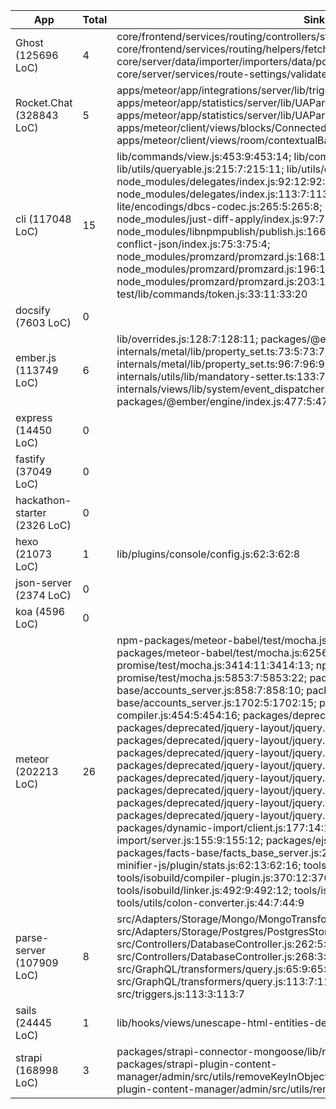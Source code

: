 App           |  Total  | Sinks 
--------------|---------|-------
Ghost (125696 LoC) | 4 | core/frontend/services/routing/controllers/static.js:58:25:58:43; core/frontend/services/routing/helpers/fetch-data.js:117:25:117:43; core/server/data/importer/importers/data/posts.js:159:13:159:40; core/server/services/route-settings/validate.js:161:17:161:31
Rocket.Chat (328843 LoC) | 5 | apps/meteor/app/integrations/server/lib/triggerHandler.js:49:4:49:25; apps/meteor/app/statistics/server/lib/UAParserCustom.js:15:4:15:9; apps/meteor/app/statistics/server/lib/UAParserCustom.js:22:4:22:9; apps/meteor/client/views/blocks/ConnectedModalBlock.js:89:4:89:15; apps/meteor/client/views/room/contextualBar/Apps/AppsWithData.tsx:129:4:129:15
cli (117048 LoC) | 15 | lib/commands/view.js:453:9:453:14; lib/commands/view.js:472:15:472:38; lib/utils/queryable.js:215:7:215:11; lib/utils/queryable.js:226:9:226:13; node_modules/delegates/index.js:92:12:92:23; node_modules/delegates/index.js:113:7:113:18; node_modules/iconv-lite/encodings/dbcs-codec.js:265:5:265:8; node_modules/ini/ini.js:110:7:110:7; node_modules/just-diff-apply/index.js:97:7:97:15; node_modules/libnpmpublish/publish.js:166:11:166:20; node_modules/parse-conflict-json/index.js:75:3:75:4; node_modules/promzard/promzard.js:168:11:168:11; node_modules/promzard/promzard.js:196:11:196:11; node_modules/promzard/promzard.js:203:11:203:11; test/lib/commands/token.js:33:11:33:20
docsify (7603 LoC) | 0 | 
ember.js (113749 LoC) | 6 | lib/overrides.js:128:7:128:11; packages/@ember/-internals/metal/lib/property_set.ts:73:5:73:7; packages/@ember/-internals/metal/lib/property_set.ts:96:7:96:9; packages/@ember/-internals/utils/lib/mandatory-setter.ts:133:7:133:9; packages/@ember/-internals/views/lib/system/event_dispatcher.js:137:46:137:67; packages/@ember/engine/index.js:477:5:477:20
express (14450 LoC) | 0 | 
fastify (37049 LoC) | 0 | 
hackathon-starter (2326 LoC) | 0 | 
hexo (21073 LoC) | 1 | lib/plugins/console/config.js:62:3:62:8
json-server (2374 LoC) | 0 | 
koa (4596 LoC) | 0 | 
meteor (202213 LoC) | 26 | npm-packages/meteor-babel/test/mocha.js:3500:11:3500:13; npm-packages/meteor-babel/test/mocha.js:6256:11:6256:26; npm-packages/meteor-promise/test/mocha.js:3414:11:3414:13; npm-packages/meteor-promise/test/mocha.js:5853:7:5853:22; packages/accounts-base/accounts_server.js:858:7:858:10; packages/accounts-base/accounts_server.js:1702:5:1702:15; packages/babel-compiler/babel-compiler.js:454:5:454:16; packages/deprecated/facts/facts.js:28:7:28:25; packages/deprecated/jquery-layout/jquery.layout.js:877:6:877:11; packages/deprecated/jquery-layout/jquery.layout.js:937:5:937:18; packages/deprecated/jquery-layout/jquery.layout.js:1731:4:1731:5; packages/deprecated/jquery-layout/jquery.layout.js:2041:7:2041:7; packages/deprecated/jquery-layout/jquery.layout.js:2082:16:2082:16; packages/deprecated/jquery-layout/jquery.layout.js:2100:5:2100:5; packages/deprecated/jquery-layout/jquery.layout.js:2108:5:2108:5; packages/deprecated/jquery-layout/jquery.layout.js:5430:4:5430:36; packages/dynamic-import/client.js:177:14:177:17; packages/dynamic-import/server.js:155:9:155:12; packages/ejson/ejson.js:353:9:353:11; packages/facts-base/facts_base_server.js:29:5:29:23; packages/standard-minifier-js/plugin/stats.js:62:13:62:16; tools/cordova/builder.js:634:9:634:58; tools/isobuild/compiler-plugin.js:370:12:370:15; tools/isobuild/linker.js:492:9:492:12; tools/isobuild/linker.js:519:7:519:10; tools/utils/colon-converter.js:44:7:44:9
parse-server (107909 LoC) | 8 | src/Adapters/Storage/Mongo/MongoTransform.js:514:7:514:33; src/Adapters/Storage/Postgres/PostgresStorageAdapter.js:180:11:180:20; src/Controllers/DatabaseController.js:262:5:262:10; src/Controllers/DatabaseController.js:268:3:268:8; src/GraphQL/transformers/query.js:65:9:65:19; src/GraphQL/transformers/query.js:113:7:113:23; src/RestWrite.js:1618:9:1618:17; src/triggers.js:113:3:113:7
sails (24445 LoC) | 1 | lib/hooks/views/unescape-html-entities-deep-lite.min.string.js:196:9:196:15
strapi (168998 LoC) | 3 | packages/strapi-connector-mongoose/lib/relations.js:492:30:492:57; packages/strapi-plugin-content-manager/admin/src/utils/removeKeyInObject.js:15:9:15:11; packages/strapi-plugin-content-manager/admin/src/utils/removeKeyInObject.js:29:9:29:11
